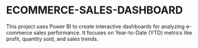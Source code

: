 # ECOMMERCE-SALES-DASHBOARD
This project uses Power BI to create interactive dashboards for analyzing e-commerce sales performance. It focuses on Year-to-Date (YTD) metrics like profit, quantity sold, and sales trends.
